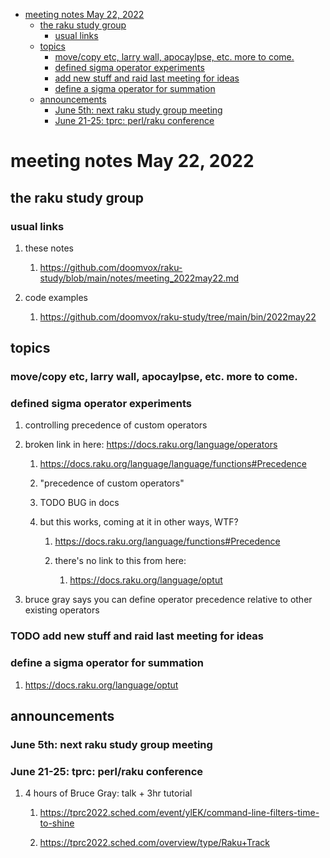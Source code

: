 - [meeting notes May 22, 2022](#orga560c6f)
  - [the raku study group](#org5a74c31)
    - [usual links](#org0724d29)
  - [topics](#org4eec563)
    - [move/copy etc, larry wall, apocaylpse, etc.  more to come.](#orgb50afce)
    - [defined sigma operator experiments](#org1db5cb3)
    - [add new stuff and raid last meeting for ideas](#org35241d6)
    - [define a sigma operator for summation](#org72601a0)
  - [announcements](#orgf084416)
    - [June 5th: next raku study group meeting](#orgb6e0195)
    - [June 21-25: tprc: perl/raku conference](#org1d11434)


<a id="orga560c6f"></a>

# meeting notes May 22, 2022


<a id="org5a74c31"></a>

## the raku study group


<a id="org0724d29"></a>

### usual links

1.  these notes

    1.  <https://github.com/doomvox/raku-study/blob/main/notes/meeting_2022may22.md>

2.  code examples

    1.  <https://github.com/doomvox/raku-study/tree/main/bin/2022may22>


<a id="org4eec563"></a>

## topics


<a id="orgb50afce"></a>

### move/copy etc, larry wall, apocaylpse, etc.  more to come.


<a id="org1db5cb3"></a>

### defined sigma operator experiments

1.  controlling precedence of custom operators

2.  broken link in here: <https://docs.raku.org/language/operators>

    1.  <https://docs.raku.org/language/language/functions#Precedence>
    
    2.  "precedence of custom operators"
    
    3.  TODO BUG in docs
    
    4.  but this works, coming at it in other ways, WTF?
    
        1.  <https://docs.raku.org/language/functions#Precedence>
        
        2.  there's no link to this from here:
        
            1.  <https://docs.raku.org/language/optut>

3.  bruce gray says you can define operator precedence relative to other existing operators


<a id="org35241d6"></a>

### TODO add new stuff and raid last meeting for ideas


<a id="org72601a0"></a>

### define a sigma operator for summation

1.  <https://docs.raku.org/language/optut>


<a id="orgf084416"></a>

## announcements


<a id="orgb6e0195"></a>

### June 5th: next raku study group meeting


<a id="org1d11434"></a>

### June 21-25: tprc: perl/raku conference

1.  4 hours of Bruce Gray: talk + 3hr tutorial

    1.  <https://tprc2022.sched.com/event/ylEK/command-line-filters-time-to-shine>
    
    2.  <https://tprc2022.sched.com/overview/type/Raku+Track>
